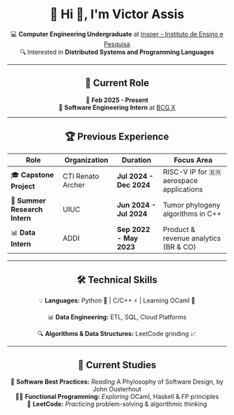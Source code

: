 <div align="center">

# 🎯 Hi 👋, I'm **Victor Assis**

💻 **Computer Engineering Undergraduate** at [Insper - Instituto de Ensino e Pesquisa](https://www.insper.edu.br/)  
🔍 Interested in **Distributed Systems and Programming Languages**

---

## 🚀 **Current Role**  
📅 **Feb 2025 - Present**  
🔹 **Software Engineering Intern** at [BCG X](https://www.bcg.com/x/)  

---

## 🏆 **Previous Experience**

| **Role** | **Organization** | **Duration** | **Focus Area** |
|----------|----------------|--------------|----------------|
| 🎓 **Capstone Project** | CTI Renato Archer | **Jul 2024 - Dec 2024** | RISC-V IP for 🇧🇷 aerospace applications |
| 🔬 **Summer Research Intern** | UIUC | **Jun 2024 - Jul 2024** | Tumor phylogeny algorithms in C++ |
| 📊 **Data Intern** | ADDI | **Sep 2022 - May 2023** | Product & revenue analytics (BR & CO) |

---

## 🛠 **Technical Skills**
💡 **Languages:** Python 🐍 | C/C++ ⚡ | Learning OCaml 🐫 

📊 **Data Engineering:** ETL, SQL, Cloud Platforms  

🔍 **Algorithms & Data Structures:** LeetCode grinding 📈  


---

## 📖 **Current Studies**
📘 **Software Best Practices:** *Reading* A Phylosophy of Software Design, by John Ousterhout  
🧑‍💻 **Functional Programming:** *Exploring* OCaml, Haskell & FP principles  
🔢 **LeetCode:** *Practicing* problem-solving & algorithmic thinking 

</div>
